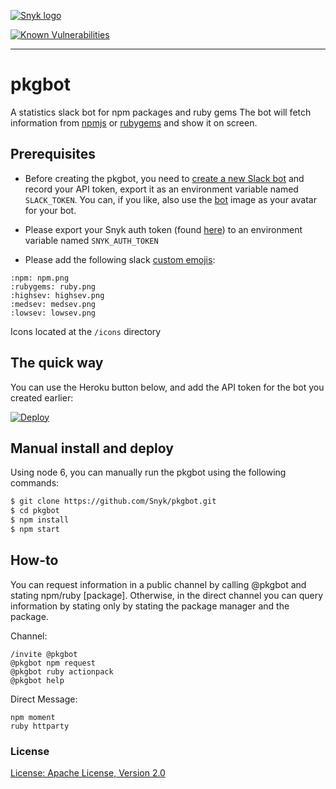 [![Snyk logo](https://snyk.io/style/asset/logo/snyk-print.svg)](https://snyk.io)

[![Known Vulnerabilities](https://snyk.io/test/github/snyk/pkgbot/badge.svg)](https://snyk.io/test/github/snyk/pkgbot)

***

# pkgbot
A statistics slack bot for npm packages and ruby gems
The bot will fetch information from [npmjs](https://npmjs.com) or [rubygems](https://rubygems.org) and show it on screen.

## Prerequisites

- Before creating the pkgbot, you need to [create a new Slack bot](https://my.slack.com/services/new/bot) and record your API token, export it as an environment variable named `SLACK_TOKEN`. You can, if you like, also use the [bot](https://github.com/Snyk/pkgbot/blob/master/icon.png) image as your avatar for your bot.

- Please export your Snyk auth token (found [here](https://snyk.io/account/)) to an environment variable named `SNYK_AUTH_TOKEN`

- Please add the following slack [custom emojis](https://my.slack.com/customize/emoji):
```text
:npm: npm.png
:rubygems: ruby.png
:highsev: highsev.png
:medsev: medsev.png
:lowsev: lowsev.png
```
Icons located at the `/icons` directory
## The quick way

You can use the Heroku button below, and add the API token for the bot you created earlier:

[![Deploy](https://www.herokucdn.com/deploy/button.svg)](https://heroku.com/deploy?template=https://github.com/Snyk/pkgbot/)

## Manual install and deploy

Using node 6, you can manually run the pkgbot using the following commands:

```bash
$ git clone https://github.com/Snyk/pkgbot.git
$ cd pkgbot
$ npm install
$ npm start
```

## How-to

You can request information in a public channel by calling @pkgbot and stating npm/ruby [package].
Otherwise, in the direct channel you can query information by stating only by stating the package manager and the package.

Channel:
```text
/invite @pkgbot
@pkgbot npm request
@pkgbot ruby actionpack
@pkgbot help
```

Direct Message:
```text
npm moment
ruby httparty
```


### License

[License: Apache License, Version 2.0](LICENSE)
